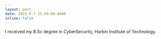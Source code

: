 ```yaml
---
layout: post
date: 2022-6-7 15:59:00-0400
inline: false
---
```


I received my B.Sc degree in CyberSecurity, Harbin Institute of Technology.
